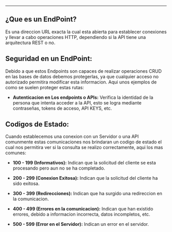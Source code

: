 
---
## ¿Que es un EndPoint?
Es una direccion URL exacta la cual esta abierta para establecer conexiones y llevar a cabo operaciones HTTP, dependiendo si la API tiene una arquitectura REST o no. 

## Seguridad en un EndPoint:
Debido a que estos Endpoints son capaces de realizar operaciones CRUD en las bases de datos debemos protegerlas, ya que cualquier acceso no autorizado permitira modificar esta informacion. Aqui unos ejemplos de como se suelen proteger estas rutas: 

- **Autenticacion en Los endpoints o APIs:**
	 Verifica la identidad de la persona que intenta acceder a la API, esto se logra mediante contraseñas, tokens de acceso, API KEYS, etc.
	 

## Codigos de Estado:
Cuando establecemos una conexion con un Servidor o una API comunmente estas comunicaciones nos brindaran un codigo de estado el cual nos permitira ver si la consulta se realizo correctamente, aqui los mas comunes:

- **100 - 199 (Informativos):**
	 Indican que la solicitud del cliente se esta procesando pero aun no se ha completado.
	 
- **200 - 299 (Conexion Exitosa):**
	 Indican que la solicitud del cliente ha sido exitosa.
	 
- **300 - 399 (Redirecciones):**
	 Indican que ha surgido una redireccion en la comunicacion.
	 
- **400 - 499 (Errores en la comunicacion):**
	 Indican que han existido errores, debido a informacion incorrecta, datos incompletos, etc. 
	
- **500 - 599 (Error en el Servidor):**
	 Indican un error en el servidor.























